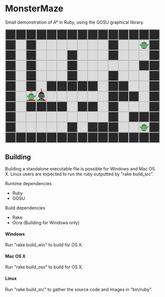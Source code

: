 # MonsterMaze

Small demonstration of A* in Ruby, using the GOSU graphical library.


![Screenshot](https://github.com/Martoko/MonsterMaze/blob/master/screenshots/main_screenshot.png)


## Building

Building a standalone executable file is possible for Windows and Mac OS X.
Linux users are expected to run the ruby outputted by "rake build_src".

Runtime dependencies
 - Ruby
 - GOSU

Build dependencies
 - Rake
 - Ocra (Building for Windows only)

#### Windows

Run "rake build_win" to build for OS X.

#### Mac OS X

Run "rake build_osx" to build for OS X.

#### Linux

Run "rake build_src" to gather the source code and images in "bin/ruby".
